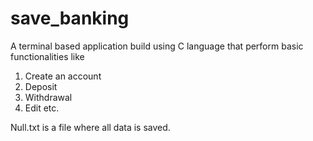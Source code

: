 # save_banking
A terminal based application build using C language that perform basic functionalities like
1. Create an account
2. Deposit
3. Withdrawal
4. Edit
etc.

Null.txt is a file where all data is saved.

